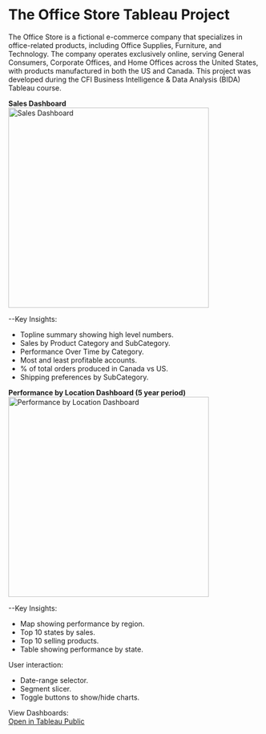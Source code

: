 # The Office Store Tableau Project
The Office Store is a fictional e-commerce company that specializes in office-related products, including Office Supplies, Furniture, and Technology. The company operates exclusively online, serving General Consumers, Corporate Offices, and Home Offices across the United States, with products manufactured in both the US and Canada. This project was developed during the CFI Business Intelligence & Data Analysis (BIDA) Tableau course.

**Sales Dashboard** <img src="images/Sales_dashboard_screenshot.png" alt="Sales Dashboard" width="400"/>

--Key Insights:
* Topline summary showing high level numbers.      
*  Sales by Product Category and SubCategory.
* Performance Over Time by Category.
* Most and least profitable accounts.
* % of total orders produced in Canada vs US.
* Shipping preferences by SubCategory.

  


**Performance by Location Dashboard (5 year period)** <img src= images/Performance_by_location_dashboard_screenshot.png alt="Performance by Location Dashboard" width="400"/>

--Key Insights:
*	Map showing performance by region.
*	Top 10 states by sales.
*	Top 10 selling products.
*	Table showing performance by state.


User interaction: 
* Date-range selector.
* Segment slicer.
* Toggle buttons to show/hide charts.


View Dashboards:  
[Open in Tableau Public](https://public.tableau.com/views/TableauFundamentals_17467114466740/SalesDashboard?:language=es-ES&publish=yes&:sid=&:redirect=auth&:display_count=n&:origin=viz_share_link)

